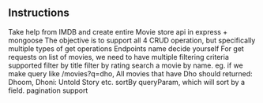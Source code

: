 ## Instructions
Take help from IMDB and create entire Movie store api in express + mongoose
The objective is to support all 4 CRUD operation, but specifically multiple types of get operations
Endpoints name decide yourself
For get requests on list of movies, we need to have multiple filtering criteria supported
    filter by title
    filter by rating
    search a movie by name. eg. if we make query like /movies?q=dho, All movies that have Dho should returned: Dhoom, Dhoni: Untold Story etc.
    sortBy queryParam, which will sort by a field.
    pagination support

